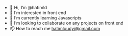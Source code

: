 - 👋 Hi, I’m @hatimld
- 👀 I’m interested in front end 
- 🌱 I’m currently learning Javascripts
- 💞️ I’m looking to collaborate on any projects on front end
- 📫 How to reach me hatimloudyi@gmail.com

<!---
hatimld/hatimld is a ✨ special ✨ repository because its `README.md` (this file) appears on your GitHub profile.
You can click the Preview link to take a look at your changes.
--->
